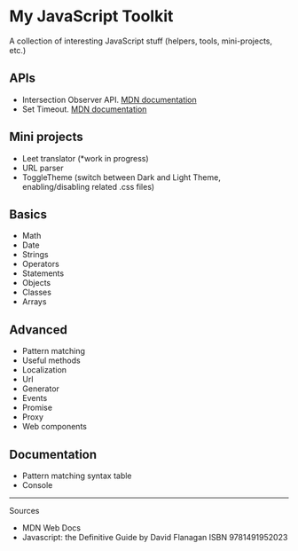 # My JavaScript Toolkit

A collection of interesting JavaScript stuff (helpers, tools, mini-projects, etc.)

## APIs

- Intersection Observer API. [MDN documentation](https://developer.mozilla.org/en-US/docs/Web/API/Intersection_Observer_API)
- Set Timeout. [MDN documentation](https://developer.mozilla.org/en-US/docs/Web/API/setTimeout)

## Mini projects

- Leet translator (*work in progress)
- URL parser
- ToggleTheme (switch between Dark and Light Theme, enabling/disabling related .css files)

## Basics

- Math
- Date
- Strings
- Operators
- Statements
- Objects
- Classes
- Arrays

## Advanced

- Pattern matching
- Useful methods
- Localization
- Url
- Generator
- Events
- Promise
- Proxy
- Web components

## Documentation

- Pattern matching syntax table
- Console

----

Sources

- MDN Web Docs
- Javascript: the Definitive Guide by David Flanagan ISBN 9781491952023 
